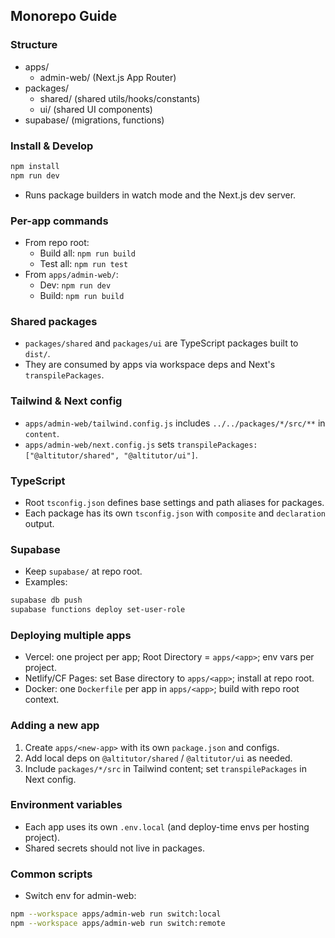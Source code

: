 ## Monorepo Guide

### Structure
- apps/
  - admin-web/ (Next.js App Router)
- packages/
  - shared/ (shared utils/hooks/constants)
  - ui/ (shared UI components)
- supabase/ (migrations, functions)

### Install & Develop
```bash
npm install
npm run dev
```
- Runs package builders in watch mode and the Next.js dev server.

### Per-app commands
- From repo root:
  - Build all: `npm run build`
  - Test all: `npm run test`
- From `apps/admin-web/`:
  - Dev: `npm run dev`
  - Build: `npm run build`

### Shared packages
- `packages/shared` and `packages/ui` are TypeScript packages built to `dist/`.
- They are consumed by apps via workspace deps and Next's `transpilePackages`.

### Tailwind & Next config
- `apps/admin-web/tailwind.config.js` includes `../../packages/*/src/**` in `content`.
- `apps/admin-web/next.config.js` sets `transpilePackages: ["@altitutor/shared", "@altitutor/ui"]`.

### TypeScript
- Root `tsconfig.json` defines base settings and path aliases for packages.
- Each package has its own `tsconfig.json` with `composite` and `declaration` output.

### Supabase
- Keep `supabase/` at repo root.
- Examples:
```bash
supabase db push
supabase functions deploy set-user-role
```

### Deploying multiple apps
- Vercel: one project per app; Root Directory = `apps/<app>`; env vars per project.
- Netlify/CF Pages: set Base directory to `apps/<app>`; install at repo root.
- Docker: one `Dockerfile` per app in `apps/<app>`; build with repo root context.

### Adding a new app
1. Create `apps/<new-app>` with its own `package.json` and configs.
2. Add local deps on `@altitutor/shared` / `@altitutor/ui` as needed.
3. Include `packages/*/src` in Tailwind content; set `transpilePackages` in Next config.

### Environment variables
- Each app uses its own `.env.local` (and deploy-time envs per hosting project).
- Shared secrets should not live in packages.

### Common scripts
- Switch env for admin-web:
```bash
npm --workspace apps/admin-web run switch:local
npm --workspace apps/admin-web run switch:remote
```

